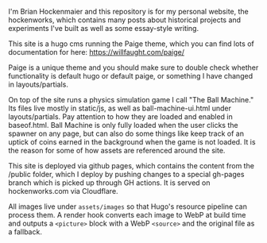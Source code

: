 I'm Brian Hockenmaier and this repository is for my personal website, the hockenworks, which contains many posts about historical projects and experiments I've built as well as some essay-style writing.

This site is a hugo cms running the Paige theme, which you can find lots of documentation for here:
https://willfaught.com/paige/

Paige is a unique theme and you should make sure to double check whether functionality is default hugo or default paige, or something I have changed in layouts/partials.

On top of the site runs a physics simulation game I call "The Ball Machine." Its files live mostly in static/js, as well as ball-machine-ui.html under layouts/partials. Pay attention to how they are loaded and enabled in baseof.html.
Ball Machine is only fully loaded when the user clicks the spawner on any page, but can also do some things like keep track of an uptick of coins earned in the background when the game is not loaded. It is the reason for some of how assets are referenced around the site.

This site is deployed via github pages, which contains the content from the /public folder, which I deploy by pushing changes to a special gh-pages branch which is picked up through GH actions. It is served on hockenworks.com via Cloudflare.

All images live under `assets/images` so that Hugo's resource pipeline can process them. A render hook converts each image to WebP at build time and outputs a `<picture>` block with a WebP `<source>` and the original file as a fallback.
